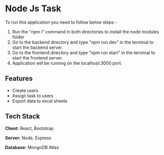 
# Node Js Task

To run this application you need to follow below steps - 
1) Run the "npm i" command in both directories to install the node modules folder
2) Go to the backend directory and type "npm run dev" in the terminal to start the backend server.
3) Go to the frontend directory and type "npm run start" in the terminal to start the frontend server.
4) Application will be running on the localhost:3000 port.


## Features

- Create users
- Assign task to users
- Export data to excel sheets



## Tech Stack

**Client:** React, Bootstrap 

**Server:** Node, Express

**Database:** MongoDB Atlas

